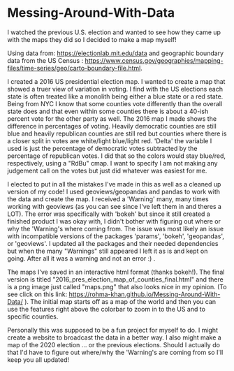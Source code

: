# Messing-Around-With-Data
I watched the previous U.S. election and wanted to see how they came up with the maps they did so I decided to make a map myself! 

Using data from: https://electionlab.mit.edu/data
and geographic boundary data from the US Census : https://www.census.gov/geographies/mapping-files/time-series/geo/carto-boundary-file.html.

I created a 2016 US presidential election map. I wanted to create a map that showed a truer view of variation in voting. I find with the US elections each state is often treated like a monolith being either a blue state or a red state. Being from NYC I know that some counties vote differently than the overall state does and that even within some counties there is about a 40-ish percent vote for the other party as well. The 2016 map I made shows the difference in percentages of voting. Heavily democratic counties are still blue and heavily republican counties are still red but counties where there is a closer split in votes are white/light blue/light red. 'Delta' the variable I used is just the percentage of democratic votes subtracted by the percentage of republican votes. I did that so the colors would stay blue/red, respectively, using a "RdBu" cmap. I want to specify I am not making any judgement call on the votes but just did whatever was easiest for me. 


I elected to put in all the mistakes I've made in this as well as a cleaned up version of my code! I used geoviews/geopandas and pandas to work with the data and create the map. I received a 'Warning' many, many times working with geoviews (as you can see since I've left them in and theres a LOT). The error was specifically with 'bokeh' but since it still created a finished product I was okay with, I didn't bother with figuring out where or why the 'Warning's where coming from. The issue was most likely an issue with incompatible versions of the packages 'params', 'bokeh', 'geopandas', or 'geoviews'. I updated all the packages and their needed dependencies but when the many "Warnings" still appeared I left it as is and kept on going. After all it was a warning and not an error :) .

The maps I've saved in an interactive html format (thanks bokeh!). The final version is titled "2016_pres_election_map_of_counties_final.html" and there is a png image just called "maps.png" that also looks nice in my opinion. (To see click on this link: https://rohma-khan.github.io/Messing-Around-With-Data/ ). The initial map starts off as a map of the world and then you can use the features right above the colorbar to zoom in to the US and to specific counties. 

Personally this was supposed to be a fun project for myself to do. I might create a website to broadcast the data in a better way. I also might make a map of the 2020 election ... or the previous elections. Should I actually do that I'd have to figure out where/why the 'Warning's are coming from so I'll keep you all updated!
